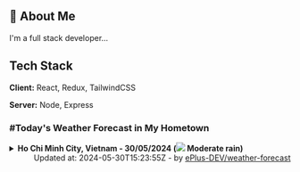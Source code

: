 ## 🚀 About Me
I'm a full stack developer...


## Tech Stack

**Client:** React, Redux, TailwindCSS

**Server:** Node, Express

### #Today's Weather Forecast in My Hometown



<details>
    <summary><b>Ho Chi Minh City, Vietnam - 30/05/2024 (<img src="https://cdn.weatherapi.com/weather/64x64/day/302.png" /> Moderate rain)</b>
    </summary>

    
<table>
    <tr>
        <th>Hour</th>
        <td>00:00</td><td>01:00</td><td>02:00</td><td>03:00</td><td>04:00</td><td>05:00</td><td>06:00</td><td>07:00</td><td>08:00</td><td>09:00</td><td>10:00</td><td>11:00</td><td>12:00</td><td>13:00</td><td>14:00</td><td>15:00</td><td>16:00</td><td>17:00</td><td>18:00</td><td>19:00</td><td>20:00</td><td>21:00</td><td>22:00</td><td>23:00</td>
    </tr>
    <tr>
        <th>Weather</th>
        <td><img src="https://cdn.weatherapi.com/weather/64x64/night/113.png"></img></td><td><img src="https://cdn.weatherapi.com/weather/64x64/night/113.png"></img></td><td><img src="https://cdn.weatherapi.com/weather/64x64/night/116.png"></img></td><td><img src="https://cdn.weatherapi.com/weather/64x64/night/113.png"></img></td><td><img src="https://cdn.weatherapi.com/weather/64x64/night/113.png"></img></td><td><img src="https://cdn.weatherapi.com/weather/64x64/night/113.png"></img></td><td><img src="https://cdn.weatherapi.com/weather/64x64/day/176.png"></img></td><td><img src="https://cdn.weatherapi.com/weather/64x64/day/113.png"></img></td><td><img src="https://cdn.weatherapi.com/weather/64x64/day/176.png"></img></td><td><img src="https://cdn.weatherapi.com/weather/64x64/day/113.png"></img></td><td><img src="https://cdn.weatherapi.com/weather/64x64/day/116.png"></img></td><td><img src="https://cdn.weatherapi.com/weather/64x64/day/122.png"></img></td><td><img src="https://cdn.weatherapi.com/weather/64x64/day/122.png"></img></td><td><img src="https://cdn.weatherapi.com/weather/64x64/day/122.png"></img></td><td><img src="https://cdn.weatherapi.com/weather/64x64/day/119.png"></img></td><td><img src="https://cdn.weatherapi.com/weather/64x64/day/176.png"></img></td><td><img src="https://cdn.weatherapi.com/weather/64x64/day/176.png"></img></td><td><img src="https://cdn.weatherapi.com/weather/64x64/day/176.png"></img></td><td><img src="https://cdn.weatherapi.com/weather/64x64/day/176.png"></img></td><td><img src="https://cdn.weatherapi.com/weather/64x64/night/293.png"></img></td><td><img src="https://cdn.weatherapi.com/weather/64x64/night/353.png"></img></td><td><img src="https://cdn.weatherapi.com/weather/64x64/night/119.png"></img></td><td><img src="https://cdn.weatherapi.com/weather/64x64/night/116.png"></img></td><td><img src="https://cdn.weatherapi.com/weather/64x64/night/263.png"></img></td>
    </tr>
    <tr>
        <th>Condition</th>
        <td width="200px">Clear </td><td width="200px">Clear </td><td width="200px">Partly Cloudy </td><td width="200px">Clear </td><td width="200px">Clear </td><td width="200px">Clear </td><td width="200px">Patchy rain nearby</td><td width="200px">Sunny</td><td width="200px">Patchy rain nearby</td><td width="200px">Sunny</td><td width="200px">Partly Cloudy </td><td width="200px">Overcast </td><td width="200px">Overcast </td><td width="200px">Overcast </td><td width="200px">Cloudy </td><td width="200px">Patchy rain nearby</td><td width="200px">Patchy rain nearby</td><td width="200px">Patchy rain nearby</td><td width="200px">Patchy rain nearby</td><td width="200px">Patchy light rain</td><td width="200px">Light rain shower</td><td width="200px">Cloudy </td><td width="200px">Partly cloudy</td><td width="200px">Patchy light drizzle</td>
    </tr>
    <tr>
        <th>Temperature</th>
        <td>29.9 °C</td><td>29.5 °C</td><td>29.2 °C</td><td>28.9 °C</td><td>28.5 °C</td><td>28.5 °C</td><td>28.6 °C</td><td>29.6 °C</td><td>31.5 °C</td><td>33.5 °C</td><td>34.2 °C</td><td>34.3 °C</td><td>34.2 °C</td><td>33.9 °C</td><td>33.2 °C</td><td>32.6 °C</td><td>32.1 °C</td><td>31.4 °C</td><td>30.5 °C</td><td>29.1 °C</td><td>29.2 °C</td><td>28.9 °C</td><td>28 °C</td><td>27.7 °C</td>
    </tr>
    <tr>
        <th>Wind</th>
        <td>7.2 kph</td><td>11.2 kph</td><td>10.8 kph</td><td>10.1 kph</td><td>9.7 kph</td><td>9 kph</td><td>8.6 kph</td><td>13 kph</td><td>14.8 kph</td><td>19.1 kph</td><td>15.5 kph</td><td>14.8 kph</td><td>14 kph</td><td>14 kph</td><td>11.9 kph</td><td>10.8 kph</td><td>7.6 kph</td><td>5.8 kph</td><td>5 kph</td><td>6.5 kph</td><td>9 kph</td><td>12.6 kph</td><td>4 kph</td><td>9 kph</td>
    </tr>
</table>

</details>

<div align="right">
    Updated at: 2024-05-30T15:23:55Z - by <a target="_blank"
        href="https://github.com/ePlus-DEV/weather-forecast">ePlus-DEV/weather-forecast</a>
</div>